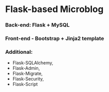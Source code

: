 # Flask-based Microblog
### Back-end: Flask + MySQL
### Front-end - Bootstrap + Jinja2 template
### Additional: 
* Flask-SQLAlchemy, 
* Flask-Admin, 
* Flask-Migrate, 
* Flask-Security, 
* Flask-Script
